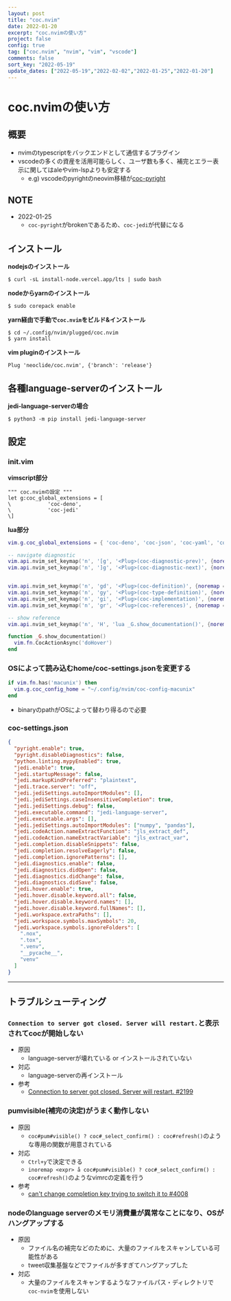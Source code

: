 ```yaml
---
layout: post
title: "coc.nvim"
date: 2022-01-20
excerpt: "coc.nvimの使い方"
project: false
config: true
tag: ["coc.nvim", "nvim", "vim", "vscode"]
comments: false
sort_key: "2022-05-19"
update_dates: ["2022-05-19","2022-02-02","2022-01-25","2022-01-20"]
---
```


# coc.nvimの使い方

## 概要
 - nvimのtypescriptをバックエンドとして通信するプラグイン
 - vscodeの多くの資産を活用可能らしく、ユーザ数も多く、補完とエラー表示に関してはaleやvim-lspよりも安定する
   - e.g) vscodeのpyrightのneovim移植が[coc-pyright](https://github.com/fannheyward/coc-pyright)

## NOTE
 - 2022-01-25
   - `coc-pyright`がbrokenであるため、`coc-jedi`が代替になる

## インストール

**nodejsのインストール**  
```console
$ curl -sL install-node.vercel.app/lts | sudo bash
```

**nodeからyarnのインストール**
```console
$ sudo corepack enable
```

**yarn経由で手動で`coc.nvim`をビルド&インストール**
```console
$ cd ~/.config/nvim/plugged/coc.nvim
$ yarn install
```

**vim pluginのインストール**  
```vimscript
Plug 'neoclide/coc.nvim', {'branch': 'release'}
```

## 各種language-serverのインストール

**jedi-language-serverの場合**  
```console
$ python3 -m pip install jedi-language-server
```

## 設定

### init.vim

**vimscript部分**  
```vimscript
""" coc.nvimの設定 """
let g:coc_global_extensions = [
\            'coc-deno',
\            'coc-jedi'
\]
```

**lua部分**  
```lua
vim.g.coc_global_extensions = { 'coc-deno', 'coc-json', 'coc-yaml', 'coc-jedi' }

-- navigate diagnostic
vim.api.nvim_set_keymap('n', '[g', '<Plug>(coc-diagnostic-prev)', {noremap = false, silent = true})
vim.api.nvim_set_keymap('n', ']g', '<Plug>(coc-diagnostic-next)', {noremap = false, silent = true})


vim.api.nvim_set_keymap('n', 'gd', '<Plug>(coc-definition)', {noremap = false, silent = true})
vim.api.nvim_set_keymap('n', 'gy', '<Plug>(coc-type-definition)', {noremap = false, silent = true})
vim.api.nvim_set_keymap('n', 'gi', '<Plug>(coc-implementation)', {noremap = false, silent = true})
vim.api.nvim_set_keymap('n', 'gr', '<Plug>(coc-references)', {noremap = false, silent = true})

-- show reference
vim.api.nvim_set_keymap('n', 'H', 'lua _G.show_documentation()', {noremap = false, silent = true})

function _G.show_documentation()
  vim.fn.CocActionAsync('doHover')
end
```

### OSによって読み込むhome/coc-settings.jsonを変更する

```lua
if vim.fn.has('macunix') then
  vim.g.coc_config_home = "~/.config/nvim/coc-config-macunix"
end
```
 - binaryのpathがOSによって替わり得るので必要

### coc-settings.json

```json
{
  "pyright.enable": true,
  "pyright.disableDiagnostics": false,
  "python.linting.mypyEnabled": true,
  "jedi.enable": true,
  "jedi.startupMessage": false,
  "jedi.markupKindPreferred": "plaintext",
  "jedi.trace.server": "off",
  "jedi.jediSettings.autoImportModules": [],
  "jedi.jediSettings.caseInsensitiveCompletion": true,
  "jedi.jediSettings.debug": false,
  "jedi.executable.command": "jedi-language-server",
  "jedi.executable.args": [],
  "jedi.jediSettings.autoImportModules": ["numpy", "pandas"],
  "jedi.codeAction.nameExtractFunction": "jls_extract_def",
  "jedi.codeAction.nameExtractVariable": "jls_extract_var",
  "jedi.completion.disableSnippets": false,
  "jedi.completion.resolveEagerly": false,
  "jedi.completion.ignorePatterns": [],
  "jedi.diagnostics.enable": false,
  "jedi.diagnostics.didOpen": false,
  "jedi.diagnostics.didChange": false,
  "jedi.diagnostics.didSave": false,
  "jedi.hover.enable": true,
  "jedi.hover.disable.keyword.all": false,
  "jedi.hover.disable.keyword.names": [],
  "jedi.hover.disable.keyword.fullNames": [],
  "jedi.workspace.extraPaths": [],
  "jedi.workspace.symbols.maxSymbols": 20,
  "jedi.workspace.symbols.ignoreFolders": [
    ".nox",
    ".tox",
    ".venv",
    "__pycache__",
    "venv"
  ]
}
```

---

## トラブルシューティング

### `Connection to server got closed. Server will restart.`と表示されてcocが開始しない
 - 原因
   - language-serverが壊れている or インストールされていない
 - 対応
   - language-serverの再インストール
 - 参考
   - [Connection to server got closed. Server will restart. #2199](https://github.com/neoclide/coc.nvim/issues/2199)

### pumvisible(補完の決定)がうまく動作しない
 - 原因
   - `coc#pum#visible() ? coc#_select_confirm() : coc#refresh()`のような専用の関数が用意されている
 - 対応
   - `Ctrl+y`で決定できる
   - `inoremap <expr> å coc#pum#visible() ? coc#_select_confirm() : coc#refresh()`のようなvimrcの定義を行う
 - 参考
   - [can't change completion key trying to switch it to <tab> #4008](https://github.com/neoclide/coc.nvim/issues/4008)

### nodeのlanguage serverのメモリ消費量が異常なことになり、OSがハングアップする
 - 原因
   - ファイル名の補完などのために、大量のファイルをスキャンしている可能性がある
   - tweet収集基盤などでファイルが多すぎてハングアップした
 - 対応
   - 大量のファイルをスキャンするようなファイルパス・ディレクトリで`coc-nvim`を使用しない
